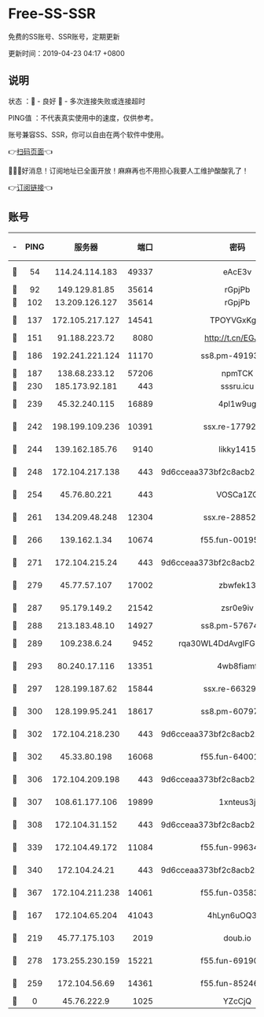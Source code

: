 # Free-SS-SSR

免费的SS账号、SSR账号，定期更新

更新时间：2019-04-23 04:17 +0800

## 说明

状态     ：🙂 - 良好 🙁 - 多次连接失败或连接超时

PING值   ：不代表真实使用中的速度，仅供参考。

账号兼容SS、SSR，你可以自由在两个软件中使用。

👉[扫码页面](https://liesauer.github.io/Free-SS-SSR/)👈

🎉🎉🎉好消息！订阅地址已全面开放！麻麻再也不用担心我要人工维护酸酸乳了！

👉[订阅链接](https://www.liesauer.net/yogurt/subscribe?ACCESS_TOKEN=DAYxR3mMaZAsaqUb)👈

## 账号

|-|PING|服务器|端口|密码|加密方式|区域|
|:----:|:----:|:-----:|-----:|:----:|:----:|:----:|
|🙂|54|114.24.114.183|49337|eAcE3v|chacha20-ietf|TW|
|🙂|92|149.129.81.85|35614|rGpjPb|rc4-md5|HK|
|🙂|102|13.209.126.127|35614|rGpjPb|rc4-md5|KR|
|🙂|137|172.105.217.127|14541|TPOYVGxKglpi|aes-256-cfb|JP|
|🙂|151|91.188.223.72|8080|http://t.cn/EGJIyrl|rc4-md5|RU|
|🙂|186|192.241.221.124|11170|ss8.pm-49193662|aes-256-cfb|US|
|🙂|187|138.68.233.12|57206|npmTCK|rc4-md5|US|
|🙂|230|185.173.92.181|443|sssru.icu|rc4-md5|RU|
|🙂|239|45.32.240.115|16889|4pl1w9ug|aes-256-cfb|AU|
|🙂|242|198.199.109.236|10391|ssx.re-17792971|aes-256-cfb|US|
|🙂|244|139.162.185.76|9140|likky1415|aes-256-cfb|DE|
|🙂|248|172.104.217.138|443|9d6cceaa373bf2c8acb22e60b6a58be6|aes-256-cfb|US|
|🙂|254|45.76.80.221|443|VOSCa1ZG|aes-256-cfb|DE|
|🙂|261|134.209.48.248|12304|ssx.re-28852325|aes-256-cfb|US|
|🙂|266|139.162.1.34|10674|f55.fun-00195102|aes-256-cfb|SG|
|🙂|271|172.104.215.24|443|9d6cceaa373bf2c8acb22e60b6a58be6|aes-256-cfb|US|
|🙂|279|45.77.57.107|17002|zbwfek13|aes-256-cfb|GB|
|🙂|287|95.179.149.2|21542|zsr0e9iv|aes-256-cfb|NL|
|🙂|288|213.183.48.10|14927|ss8.pm-57674644|rc4-md5|RU|
|🙂|289|109.238.6.24|9452|rqa30WL4DdAvgIFG6Fs3znzTa|aes-256-cfb|FR|
|🙂|293|80.240.17.116|13351|4wb8fiamf|aes-256-cfb|DE|
|🙂|297|128.199.187.62|15844|ssx.re-66329792|aes-256-cfb|SG|
|🙂|300|128.199.95.241|18617|ss8.pm-60797363|aes-256-cfb|SG|
|🙂|302|172.104.218.230|443|9d6cceaa373bf2c8acb22e60b6a58be6|aes-256-cfb|US|
|🙂|302|45.33.80.198|16068|f55.fun-64001749|aes-256-cfb|US|
|🙂|306|172.104.209.198|443|9d6cceaa373bf2c8acb22e60b6a58be6|aes-256-cfb|US|
|🙂|307|108.61.177.106|19899|1xnteus3j|aes-256-cfb|FR|
|🙂|308|172.104.31.152|443|9d6cceaa373bf2c8acb22e60b6a58be6|aes-256-cfb|US|
|🙂|339|172.104.49.172|11084|f55.fun-99634855|aes-256-cfb|SG|
|🙂|340|172.104.24.21|443|9d6cceaa373bf2c8acb22e60b6a58be6|aes-256-cfb|US|
|🙂|367|172.104.211.238|14061|f55.fun-03583408|aes-256-cfb|US|
|🙂|167|172.104.65.204|41043|4hLyn6uOQ3hU|aes-256-cfb|JP|
|🙂|219|45.77.175.103|2019|doub.io|aes-128-ctr|SG|
|🙂|278|173.255.230.159|15221|f55.fun-69190393|aes-256-cfb|US|
|🙁|259|172.104.56.69|14361|f55.fun-85246360|aes-256-cfb|SG|
|🙁|0|45.76.222.9|1025|YZcCjQ|rc4-md5|JP|
